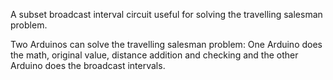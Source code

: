 A subset broadcast interval circuit useful for solving the travelling salesman problem.

Two Arduinos can solve the travelling salesman problem: One Arduino does the math, original value, distance addition and checking and the other Arduino does the broadcast intervals.

